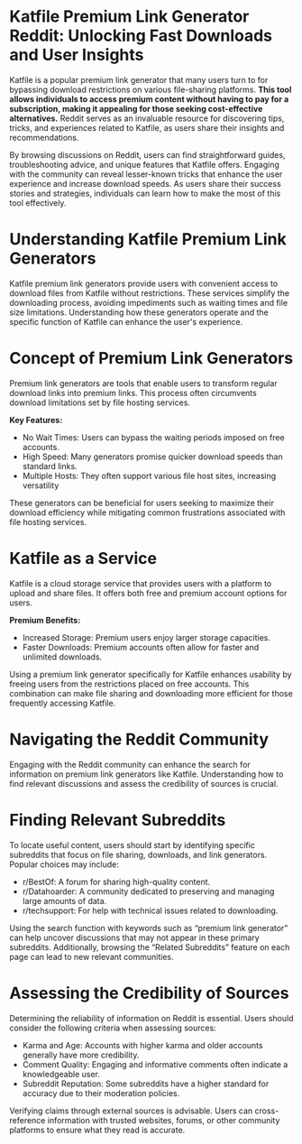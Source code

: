 # Katfile Premium Link Generator Reddit: Unlocking Fast Downloads and User Insights

Katfile is a popular premium link generator that many users turn to for bypassing download restrictions on various file-sharing platforms. **This tool allows individuals to access premium content without having to pay for a subscription, making it appealing for those seeking cost-effective alternatives.** Reddit serves as an invaluable resource for discovering tips, tricks, and experiences related to Katfile, as users share their insights and recommendations.

By browsing discussions on Reddit, users can find straightforward guides, troubleshooting advice, and unique features that Katfile offers. Engaging with the community can reveal lesser-known tricks that enhance the user experience and increase download speeds. As users share their success stories and strategies, individuals can learn how to make the most of this tool effectively.

# Understanding Katfile Premium Link Generators

Katfile premium link generators provide users with convenient access to download files from Katfile without restrictions. These services simplify the downloading process, avoiding impediments such as waiting times and file size limitations. Understanding how these generators operate and the specific function of Katfile can enhance the user's experience.

# Concept of Premium Link Generators

Premium link generators are tools that enable users to transform regular download links into premium links. This process often circumvents download limitations set by file hosting services.

**Key Features:**

* No Wait Times: Users can bypass the waiting periods imposed on free accounts.
* High Speed: Many generators promise quicker download speeds than standard links.
* Multiple Hosts: They often support various file host sites, increasing versatility

These generators can be beneficial for users seeking to maximize their download efficiency while mitigating common frustrations associated with file hosting services.

# Katfile as a Service

Katfile is a cloud storage service that provides users with a platform to upload and share files. It offers both free and premium account options for users.

**Premium Benefits:**

* Increased Storage: Premium users enjoy larger storage capacities.
* Faster Downloads: Premium accounts often allow for faster and unlimited downloads.

Using a premium link generator specifically for Katfile enhances usability by freeing users from the restrictions placed on free accounts. This combination can make file sharing and downloading more efficient for those frequently accessing Katfile.

# Navigating the Reddit Community

Engaging with the Reddit community can enhance the search for information on premium link generators like Katfile. Understanding how to find relevant discussions and assess the credibility of sources is crucial.

# Finding Relevant Subreddits

To locate useful content, users should start by identifying specific subreddits that focus on file sharing, downloads, and link generators. Popular choices may include:


* r/BestOf: A forum for sharing high-quality content.
* r/Datahoarder: A community dedicated to preserving and managing large amounts of data.
* r/techsupport: For help with technical issues related to downloading.

Using the search function with keywords such as “premium link generator” can help uncover discussions that may not appear in these primary subreddits. Additionally, browsing the “Related Subreddits” feature on each page can lead to new relevant communities.

# Assessing the Credibility of Sources

Determining the reliability of information on Reddit is essential. Users should consider the following criteria when assessing sources:


* Karma and Age: Accounts with higher karma and older accounts generally have more credibility.
* Comment Quality: Engaging and informative comments often indicate a knowledgeable user.
* Subreddit Reputation: Some subreddits have a higher standard for accuracy due to their moderation policies.

Verifying claims through external sources is advisable. Users can cross-reference information with trusted websites, forums, or other community platforms to ensure what they read is accurate.




